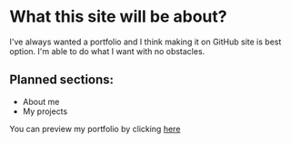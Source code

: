 # What this site will be about?
I've always wanted a portfolio and I think making it on GitHub site is best option. I'm able to do what I want with no obstacles.

## Planned sections:
- About me
- My projects

You can preview my portfolio by clicking [here](https://anonymousx86.github.io/)
